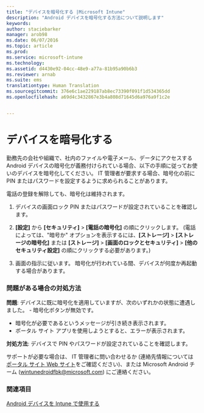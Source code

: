 ```yaml
---
title: "デバイスを暗号化する |Microsoft Intune"
description: "Android デバイスを暗号化する方法について説明します"
keywords: 
author: staciebarker
manager: arob98
ms.date: 06/07/2016
ms.topic: article
ms.prod: 
ms.service: microsoft-intune
ms.technology: 
ms.assetid: d4430e92-04cc-48e9-a77a-81b95a90b6b3
ms.reviewer: arnab
ms.suite: ems
translationtype: Human Translation
ms.sourcegitcommit: 376e6c1ae229187ab8ec73390f091f1d534365dd
ms.openlocfilehash: a69d4c3432867e3b4a808d71645d6a976a9f1c2e


---
```



# デバイスを暗号化する

勤務先の会社や組織で、社内のファイルや電子メール、データにアクセスする Android デバイスの暗号化が義務付けられている場合、以下の手順に従ってお使いのデバイスを暗号化してください。 IT 管理者が要求する場合、暗号化の前に PIN またはパスワードを設定するように求められることがあります。

電話の登録を解除しても、暗号化は維持されます。 

1.  デバイスの画面ロック PIN またはパスワードが設定されていることを確認します。 

2.  **[設定]** から **[セキュリティ]** &gt; **[電話の暗号化]** の順にクリックします。
    (電話によっては、"暗号か" オプションを表示するには、**[ストレージ]** &gt; **[ストレージの暗号化]** または **[ストレージ]** &gt; **[画面のロックとセキュリティ]** &gt; **[他のセキュリティ設定]** の順にクリックする必要があります。)

3.  画面の指示に従います。 暗号化が行われている間、デバイスが何度か再起動する場合があります。

### 問題がある場合の対処方法
**問題**: デバイスに既に暗号化を適用していますが、次のいずれかの状態に遭遇しました。 -  暗号化ボタンが無効です。
-  暗号化が必要であるというメッセージが引き続き表示されます。
-  ポータル サイト アプリを使用しようとすると、エラーが表示されます。

**対処方法**: デバイスで PIN やパスワードが設定されていることを確認します。

サポートが必要な場合は、 IT 管理者に問い合わせるか (連絡先情報については[ポータル サイト Web サイト](http://portal.manage.microsoft.com)をご確認ください)、または Microsoft Android チーム (wintunedroidfbk@microsoft.com) にご連絡ください。

### 関連項目
[Android デバイスを Intune で使用する](using-your-android-device-with-intune.md)




<!--HONumber=Jul16_HO3-->


